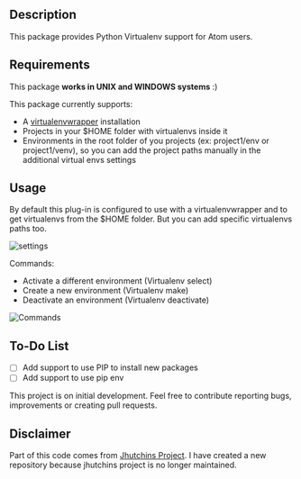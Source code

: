 ## Description

This package provides Python Virtualenv support for Atom users.

## Requirements

This package **works in UNIX and WINDOWS systems** :)

This package currently supports:

* A [virtualenvwrapper](https://pypi.python.org/pypi/virtualenvwrapper) installation
* Projects in your $HOME folder with virtualenvs inside it
* Environments in the root folder of you projects (ex: project1/env or project1/venv), so you can add the project paths manually in the additional virtual envs settings

## Usage

By default this plug-in is configured to use with a virtualenvwrapper and to get virtualenvs from the $HOME folder. But you can add specific virtualenvs paths too.

![settings](https://cloud.githubusercontent.com/assets/1611808/24892002/f3d69850-1e4f-11e7-835a-0dede75dd49c.png)

Commands:

* Activate a different environment (Virtualenv select)
* Create a new environment (Virtualenv make)
* Deactivate an environment (Virtualenv deactivate)

![Commands](https://cloud.githubusercontent.com/assets/1611808/21472334/671a0614-cabb-11e6-9b33-3ba1459ca072.png)

## To-Do List

 - [ ] Add support to use PIP to install new packages
 - [ ] Add support to use pip env

This project is on initial development. Feel free to contribute reporting bugs, improvements or creating pull requests.

## Disclaimer

Part of this code comes from [Jhutchins Project](https://github.com/jhutchins/virtualenv). I have created a new repository because jhutchins project is no longer maintained.
